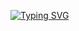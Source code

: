 [![Typing SVG](https://readme-typing-svg.herokuapp.com?&duration=5000&pause=500&color=13F700&center=true&multiline=true&width=1024&height=100&lines=Wake+up+Neo;Welcome+to+my+profile+(%EF%BD%A1%E2%97%95%E2%80%BF%E2%97%95%EF%BD%A1)++)](https://git.io/typing-svg)

